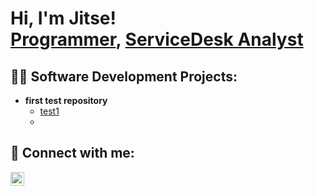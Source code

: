 <h1>Hi, I'm Jitse! <br/><a href="https://github.com/Jitse-dev">Programmer</a>, <a href="https://www.linkedin.com/in/jitse-sophie-147391204/">ServiceDesk Analyst</a></h1>

<h2>👨‍💻 Software Development Projects:</h2>

- <b>first test repository</b>
  - [test1]([https://github.com/Jitse-dev/)
  - 
<h2> 🤳 Connect with me:</h2>

[<img align="left" alt="JoshMadakor | LinkedIn" width="22px" src="https://cdn.jsdelivr.net/npm/simple-icons@v3/icons/linkedin.svg" />][linkedin]

[linkedin]: https://www.linkedin.com/in/jitse-sophie-147391204/
